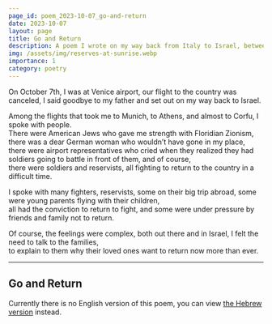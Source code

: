 ```yaml
---
page_id: poem_2023-10-07_go-and-return
date: 2023-10-07
layout: page
title: Go and Return
description: A poem I wrote on my way back from Italy to Israel, between the 7th and 9th of October.
img: /assets/img/reserves-at-sunrise.webp
importance: 1
category: poetry
---
```


On October 7th, I was at Venice airport, our flight to the country was canceled, I said goodbye to my father and set out on my way back to Israel.

Among the flights that took me to Munich, to Athens, and almost to Corfu, I spoke with people.  
There were American Jews who gave me strength with Floridian Zionism, there was a dear German woman who wouldn’t have gone in my place,  
there were airport representatives who cried when they realized they had soldiers going to battle in front of them, and of course,  
there were soldiers and reservists, all fighting to return to the country in a difficult time.

I spoke with many fighters, reservists, some on their big trip abroad, some were young parents flying with their children,  
all had the conviction to return to fight, and some were under pressure by friends and family not to return.

Of course, the feelings were complex, both out there and in Israel, I felt the need to talk to the families,  
to explain to them why their loved ones want to return now more than ever.

---

## Go and Return

Currently there is no English version of this poem, you can view [the Hebrew version]({{site.baseurl}}/he-il{{page.url}}) instead.
